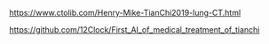 https://www.ctolib.com/Henry-Mike-TianChi2019-lung-CT.html

https://github.com/12Clock/First_AI_of_medical_treatment_of_tianchi